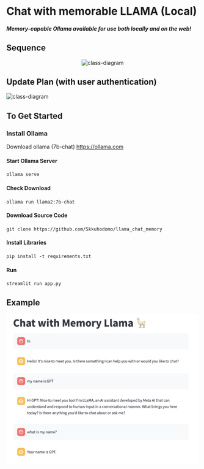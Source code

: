 # Chat with memorable LLAMA (Local)
##### Memory-capable Ollama available for use both locally and on the web! 
## Sequence
<center>

![class-diagram](http://www.plantuml.com/plantuml/proxy?src=https://raw.githubusercontent.com/Skkuhodomo/llama_chat_memory/main/diagram/sequence.puml) 
</center>

## Update Plan (with user authentication)
![class-diagram](http://www.plantuml.com/plantuml/proxy?src=https://raw.githubusercontent.com/Skkuhodomo/llama_chat_memory/main/diagram/context.puml) 


## To Get Started 
### Install Ollama 
Download ollama (7b-chat)
https://ollama.com 

#### Start Ollama Server 
```
ollama serve 
```

#### Check Download
```
ollama run llama2:7b-chat
```

####  Download Source Code

```
git clone https://github.com/Skkuhodomo/llama_chat_memory
```
#### Install Libraries
```
pip install -t requirements.txt
```
#### Run 

```
streamlit run app.py
```

## Example 
<img src = "example.png"/>



